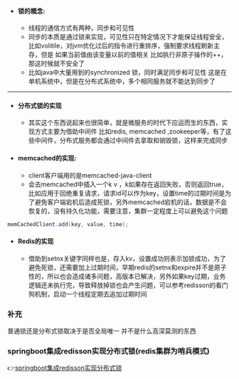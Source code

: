 - #### 锁的概念:
	- 线程的通信方式有两种，同步和可见性
	- 同步的本质是通过锁来实现，可见性只在特定情况下才能保证线程安全，比如volitile，对jvm优化过后的指令进行重排序，强制要求线程刷新主存，但是 如果当前值由该变量以前的值相关 比如执行非原子操作的++，那这时候就不安全了
	- 比如java中大量用到的synchronized 锁，同时满足同步和可见性
	这是在单机系统中，但是在分布式系统中，多个相同服务就不能达到同步了
***
- #### 分布式锁的实现
    - 其实这个东西说起来也很简单，就是微服务的时代下应运而生的东西，实现方式主要为借助中间件 比如redis, memcached ,zookeeper等，有了这些中间件，分布式服务都会通过中间件去拿取和销毁锁，这样来完成同步

- #### memcached的实现:
    - client客户端用的是memcached-java-client
    - 会去memcached中插入一个k v ，k如果存在返回失败，否则返回true，比如应用于回绝重复请求，请求id可以作为key，设置time的过期时间是为了避免客户端宕机后造成死锁，另外memcached宕机的话，数据是不会恢复的，没有持久化功能，需要注意，集群一定程度上可以避免这个问题
```java
memCachedClient.add(key, value, time);
```
- #### Redis的实现
    - 借助到setnx关键字同样也是，存入kv，设置成功则表示加锁成功，为了避免死锁，还需要加上过期时间，早期redis的setnx和expire并不是原子性的，所以也会造成诸多问题，高版本已解决，另外如果key过期，业务逻辑还未执行完，导致释放掉锁也会产生问题，可以参考redisson的看门狗机制，启动一个线程定期去追加过期时间
### 补充
普通锁还是分布式锁取决于是否全局唯一 并不是什么高深莫测的东西
### springboot集成redisson实现分布式锁(redis集群为哨兵模式)
👉[springboot集成redisson实现分布式锁](redisson1.md)

